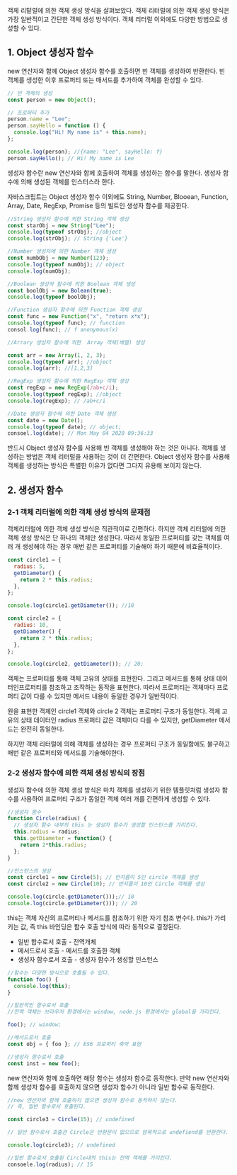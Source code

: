 객체 리텉럴에 의한 객체 생성 방식을 살펴보았다. 객체 리터럴에 의한 객체 생성 방식은 가장 일반적이고 간단한 객체 생성 방식이다. 객체 리터럴 이외에도 다양한 방법으로 생성할 수 있다.

## 1. Object 생성자 함수

new 연산자와 함께 Object 생성자 함수를 호출하면 빈 객체를 생성하여 반환한다. 빈 객체를 생성한 이후 프로퍼티 또는 매서드를 추가하여 객체를 완성할 수 있다.

```javascript
// 빈 객체의 생성
const person = new Object();

// 프로퍼티 추가
person.name = "Lee";
person.sayHello = function () {
  console.log("Hi! My name is" + this.name);
};

console.log(person); //{name: "Lee", sayHello: f}
person.sayHello(); // Hi! My name is Lee
```

생성자 함수란 new 연산자와 함께 호출하여 객체를 생성하는 함수를 말한다. 생성자 함수에 의해 생성된 객체를 인스터스라 한다.

자바스크립트는 Object 생성자 함수 이외에도 String, Number, Blooean, Function, Array, Date, RegExp, Promise 등의 빌트인 생성자 함수를 제공한다.

```javascript
//String 생성자 함수에 의한 String 객체 생성
const starObj = new String("Lee");
console.log(typeof strObj); //object
console.log(strObj); // String {'Lee'}

//Number 생성자에 의한 Number 객체 생성
const numbObj = new Number(123);
console.log(typeof numObj); // object
console.log(numObj);

//Boolean 생성자 함수에 의한 Boolean 객체 생성
const boolObj = new Bolean(true);
console.log(typeof boolObj);

//Function 생성자 함수에 의한 Function 객체 생성
const func = new Function("x", "return x*x");
console.log(typeof func); // function
consol.log(func); // f anonymous(x)

//Arrary 생성자 함수에 의한  Array 객체(배열) 생성

const arr = new Array(1, 2, 3);
console.log(typeof arr); //object
console.log(arr); //[1,2,3]

//RegExp 생성자 함수에 의한 RegExp 객체 생성
const regExp = new RegExp(/ab+c/i);
console.log(typeof regExp); //object
console.log(regExp); // /ab+c/i

//Date 생성자 함수에 의한 Date 객체 생성
const date = new Date();
console.log(typeof date); // object;
consoel.log(date); // Mon May 04 2020 09:36:33
```

반드시 Object 생성자 함수를 사용해 빈 객체를 생성해야 하는 것은 아니다. 객체를 생성하는 방법은 객체 리터럴을 사용하는 것이 더 간편한다. Object 생성자 함수를 사용해 객체를 생성하는 방식은 특별한 이유가 없다면 그다지 유용해 보이지 않는다.

## 2. 생성자 함수

### 2-1 객체 리터럴에 의한 객체 생성 방식의 문제점

객체리터럴에 의한 객체 생성 방식은 직관적이로 간편하다. 하지만 객체 리터럴에 의한 객체 생성 방식은 단 하나의 객체만 생성한다. 따라서 동일한 프로퍼티를 갖는 객체를 여러 개 생성해야 하는 경우 매번 같은 프로퍼티를 기술해야 하기 때문에 비효율적이다.

```javascript
const circle1 = {
  radius: 5,
  getDiameter() {
    return 2 * this.radius;
  },
};

console.log(circle1.getDiameter()); //10

const circle2 = {
  radius: 10,
  getDiameter() {
    return 2 * this.radius;
  },
};

console.log(circle2, getDiameter()); // 20;
```

객체는 프로퍼티를 통해 객체 고유의 상태를 표현한다. 그리고 메서드를 통해 상태 데이터인프로퍼티를 참조하고 조작하는 동작을 표현한다. 따라서 프로퍼티는 객체마다 프로퍼티 값이 다를 수 있지만 메서드 내용이 동일한 경우가 일반적이다.

원을 표현한 객체인 circle1 객체와 circle 2 객체는 프로퍼티 구조가 동일한다. 객체 고유의 상태 데이터인 radius 프로퍼티 값은 객체마다 다를 수 있지만, getDiameter 메서드는 완전히 동일한다.

하지만 객체 리터럴에 의해 객체를 생성하는 경우 프로퍼티 구조가 동일함에도 불구하고 매번 같은 프로퍼티와 메서드를 기술해야한다.

### 2-2 생성자 함수에 의한 객체 생성 방식의 장점

생성자 함수에 의한 객체 생성 방식은 마치 객체를 생성하기 위한 템플릿처럼 생성자 함수를 사용하여 프로퍼티 구조가 동일한 객체 여러 개를 간편하게 생성할 수 있다.

```javascript
//생성자 함수
function Circle(radius) {
  // 생성자 함수 내부의 this 는 생성자 함수가 생성할 인스턴스를 가리킨다.
  this.radius = radius;
  this.getDiameter = function() {
    return 2*this.radius;
  };
}

//인스턴스의 생성
const circle1 = new Circle(5); // 반지름이 5인 circle 객체를 생성
const circle2 = new Circle(10); // 반지름이 10인 Circle 객체를 생성

console.log(circle.getDiameter()));// 10
console.log(circle.getDiameter())); // 20
```

this는 객체 자신의 프로퍼티나 메서드를 참조하기 위한 자기 참조 변수다. this가 가리키는 값, 즉 this 바인딩은 함수 호출 방식에 따라 동적으로 결정된다.

- 일반 함수로서 호출 - 전역개체
- 메서드로서 호출 - 메서드를 호출한 객체
- 생성자 함수로서 호출 - 생성자 함수가 생성할 인스턴스

```javascript
//함수는 다양한 방식으로 호출될 수 있다.
function foo() {
  console.log(this);
}

//일반적인 함수로서 호출
//전역 객체는 브라우저 환경에서는 window, node.js 환경에서는 global을 가리킨다.

foo(); // window;

//메서드로서 호출
const obj = { foo }; // ES6 프로퍼티 축약 표현

//생성자 함수로서 호출
const inst = new foo();
```

new 연산자와 함께 호출하면 해당 함수는 생성자 함수로 동작한다. 만약 new 연산자와 함께 생성자 함수를 호출하지 않으면 생성자 함수가 아니라 일반 함수로 동작한다.

```javascript
//new 연산자와 함께 호출하지 않으면 생성자 함수로 동작하지 않는다.
// 즉, 일반 함수로서 호출된다.

const circle3 = Circle(15); // undefined

// 일반 함수로서 호출관 Circle은 반환문이 없으므로 암묵적으로 undefiend를 반환한다.

console.log(circle3); // undefined

//일반 함수로서 호출된 Circle내의 this는 전역 객체를 가리킨다.
consoele.log(radius); // 15
```

